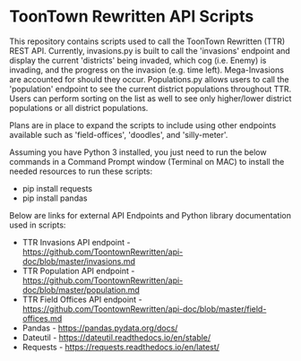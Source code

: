 # ToonTown Rewritten API Scripts

This repository contains scripts used to call the ToonTown Rewritten (TTR) REST API. Currently, invasions.py is built to call the 'invasions' endpoint and display the current 'districts' being invaded, which cog (i.e. Enemy) is invading, and the progress on the invasion (e.g. time left). Mega-Invasions are accounted for should they occur. Populations.py allows users to call the 'population' endpoint to see the current district populations throughout TTR. Users can perform sorting on the list as well to see only higher/lower district populations or all district populations.

Plans are in place to expand the scripts to include using other endpoints available such as 'field-offices', 'doodles', and 'silly-meter'.

Assuming you have Python 3 installed, you just need to run the below commands in a Command Prompt window (Terminal on MAC) to install the needed resources to run these scripts:

* pip install requests
* pip install pandas

Below are links for external API Endpoints and Python library documentation used in scripts:

* TTR Invasions API endpoint - https://github.com/ToontownRewritten/api-doc/blob/master/invasions.md
* TTR Population API endpoint - https://github.com/ToontownRewritten/api-doc/blob/master/population.md
* TTR Field Offices API endpoint - https://github.com/ToontownRewritten/api-doc/blob/master/field-offices.md
* Pandas - https://pandas.pydata.org/docs/
* Dateutil - https://dateutil.readthedocs.io/en/stable/
* Requests - https://requests.readthedocs.io/en/latest/
